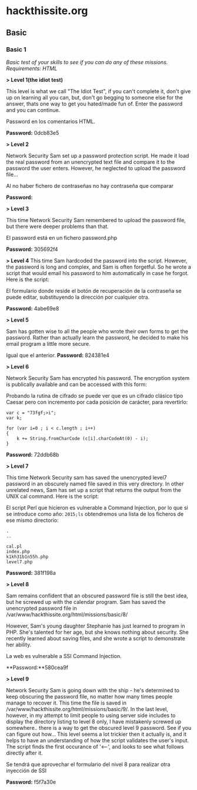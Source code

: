# hackthissite.org
## Basic
### Basic 1
*Basic test of your skills to see if you can do any of these missions. Requirements: HTML*

**> Level 1(the idiot test)**

This level is what we call "The Idiot Test", if you can't complete it, don't give up on learning all you can, but, don't go begging to someone else for the answer, thats one way to get you hated/made fun of. Enter the password and you can continue. 

Password en los comentarios HTML.

**Password:** 0dcb83e5

**> Level 2**

Network Security Sam set up a password protection script. He made it load the real password from an unencrypted text file and compare it to the password the user enters. However, he neglected to upload the password file...

Al no haber fichero de contraseñas no hay contraseña que comparar

**Password:**

**> Level 3**

This time Network Security Sam remembered to upload the password file, but there were deeper problems than that.

El password está en un fichero password.php

**Password:** 305692f4

**> Level 4**
This time Sam hardcoded the password into the script. However, the password is long and complex, and Sam is often forgetful. So he wrote a script that would email his password to him automatically in case he forgot. Here is the script:

El formulario donde reside el botón de recuperación de la contraseña se puede editar, substituyendo la dirección por cualquier otra.

**Password:** 4abe69e8

**> Level 5**

Sam has gotten wise to all the people who wrote their own forms to get the password. Rather than actually learn the password, he decided to make his email program a little more secure.

Igual que el anterior.
**Password:** 824381e4

**> Level 6**

Network Security Sam has encrypted his password. The encryption system is publically available and can be accessed with this form:

Probando la rutina de cifrado se puede ver que es un cifrado clásico tipo Caesar pero con incremento por cada posición de carácter, para revertirlo:

    var c = "73fgf;>i";
    var k;
    
    for (var i=0 ; i < c.length ; i++)
    {
        k += String.fromCharCode (c[i].charCodeAt(0) - i);
    }

**Password:** 72ddb68b

**> Level 7**

This time Network Security sam has saved the unencrypted level7 password in an obscurely named file saved in this very directory.
In other unrelated news, Sam has set up a script that returns the output from the UNIX cal command. Here is the script:

El script Perl que hicieron es vulnerable a Command Injection, por lo que si se introduce como año: `2015;ls` obtendremos una lista de los ficheros de ese mismo directorio:

    .
    ..
    
    cal.pl
    index.php
    k1kh31b1n55h.php
    level7.php

**Password:** 381f198a

**> Level 8**

Sam remains confident that an obscured password file is still the best idea, but he screwed up with the calendar program. Sam has saved the unencrypted password file in /var/www/hackthissite.org/html/missions/basic/8/

However, Sam's young daughter Stephanie has just learned to program in PHP. She's talented for her age, but she knows nothing about security. She recently learned about saving files, and she wrote a script to demonstrate her ability.

La web es vulnerable a SSI Command Injection. <!--#exec cmd="ls .." -->

**Password:**580cea9f

**> Level 9**

Network Security Sam is going down with the ship - he's determined to keep obscuring the password file, no matter how many times people manage to recover it. This time the file is saved in /var/www/hackthissite.org/html/missions/basic/9/.
In the last level, however, in my attempt to limit people to using server side includes to display the directory listing to level 8 only, I have mistakenly screwed up somewhere.. there is a way to get the obscured level 9 password. See if you can figure out how...
This level seems a lot trickier then it actually is, and it helps to have an understanding of how the script validates the user's input. The script finds the first occurance of '<--', and looks to see what follows directly after it. 

Se tendrá que aprovechar el formulario del nivel 8 para realizar otra inyección de SSI

**Password:** f5f7a30e

